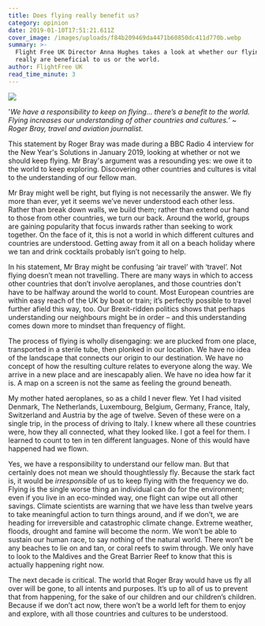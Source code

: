 ```yaml
---
title: Does flying really benefit us?
category: opinion
date: 2019-01-10T17:51:21.611Z
cover_image: /images/uploads/f84b209469da4471b60850dc411d770b.webp
summary: >-
  Flight Free UK Director Anna Hughes takes a look at whether our flying habits
  really are beneficial to us or the world.
author: FlightFree UK
read_time_minute: 3
---
```

![](/images/uploads/f84b209469da4471b60850dc411d770b.webp)

'_We have a responsibility to keep on flying… there’s a benefit to the world. Flying increases our understanding of other countries and cultures.’  ~ Roger Bray, travel and aviation journalist._

This statement by Roger Bray was made during a BBC Radio 4 interview for the New Year's Solutions in January 2019, looking at whether or not we should keep flying. Mr Bray's argument was a resounding yes: we owe it to the world to keep exploring. Discovering other countries and cultures is vital to the understanding of our fellow man.

Mr Bray might well be right, but flying is not necessarily the answer. We fly more than ever, yet it seems we’ve never understood each other less. Rather than break down walls, we build them; rather than extend our hand to those from other countries, we turn our back. Around the world, groups are gaining popularity that focus inwards rather than seeking to work together. On the face of it, this is not a world in which different cultures and countries are understood. Getting away from it all on a beach holiday where we tan and drink cocktails probably isn’t going to help.

In his statement, Mr Bray might be confusing ‘air travel’ with ‘travel’. Not flying doesn’t mean not travelling. There are many ways in which to access other countries that don’t involve aeroplanes, and those countries don't have to be halfway around the world to count. Most European countries are within easy reach of the UK by boat or train; it’s perfectly possible to travel further afield this way, too. Our Brexit-ridden politics shows that perhaps understanding our neighbours might be in order – and this understanding comes down more to mindset than frequency of flight. 

The process of flying is wholly disengaging: we are plucked from one place, transported in a sterile tube, then plonked in our location. We have no idea of the landscape that connects our origin to our destination. We have no concept of how the resulting culture relates to everyone along the way. We arrive in a new place and are inescapably alien. We have no idea how far it is. A map on a screen is not the same as feeling the ground beneath. 

My mother hated aeroplanes, so as a child I never flew. Yet I had visited Denmark, The Netherlands, Luxembourg, Belgium, Germany, France, Italy, Switzerland and Austria by the age of twelve. Seven of these were on a single trip, in the process of driving to Italy. I knew where all these countries were, how they all connected, what they looked like. I got a feel for them. I learned to count to ten in ten different languages. None of this would have happened had we flown.

Yes, we have a responsibility to understand our fellow man. But that certainly does not mean we should thoughtlessly fly. Because the stark fact is, it would be _irresponsible_ of us to keep flying with the frequency we do. Flying is the single worse thing an individual can do for the environment; even if you live in an eco-minded way, one flight can wipe out all other savings. Climate scientists are warning that we have less than twelve years to take meaningful action to turn things around, and if we don’t, we are heading for irreversible and catastrophic climate change. Extreme weather, floods, drought and famine will become the norm. We won’t be able to sustain our human race, to say nothing of the natural world. There won’t be any beaches to lie on and tan, or coral reefs to swim through. We only have to look to the Maldives and the Great Barrier Reef to know that this is actually happening right now. 

The next decade is critical. The world that Roger Bray would have us fly all over will be gone, to all intents and purposes. It’s up to all of us to prevent that from happening, for the sake of our children and our children’s children. Because if we don’t act now, there won’t be a world left for them to enjoy and explore, with all those countries and cultures to be understood.
